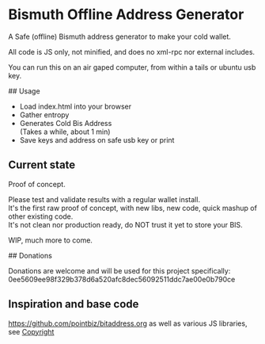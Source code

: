 # Bismuth Offline Address Generator

A Safe (offline) Bismuth address generator to make your cold wallet.  

All code is JS only, not minified, and does no xml-rpc nor external includes.  

You can run this on an air gaped computer, from within a tails or ubuntu usb key.

## Usage

- Load index.html into your browser
- Gather entropy
- Generates Cold Bis Address  
  (Takes a while, about 1 min)
- Save keys and address on safe usb key or print


## Current state

Proof of concept.  

Please test and validate results with a regular wallet install.  
It's the first raw proof of concept, with new libs, new code, quick mashup of other existing code.  
It's not clean nor production ready, do NOT trust it yet to store your BIS.  

WIP, much more to come.

## Donations

Donations are welcome and will be used for this project specifically: 0ee5609ee98f329b378d6a520afc8dec56092511ddc7ae00e0b790ce

## Inspiration and base code

https://github.com/pointbiz/bitaddress.org
as well as various JS libraries, see [Copyright](../copyright.md)
